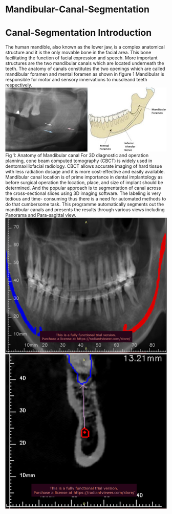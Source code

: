 # Mandibular-Canal-Segmentation
# Canal-Segmentation Introduction
The human mandible, also known as the lower jaw, is a complex anatomical structure and it is the only movable bone in the facial area. This bone facilitating the function of facial expression and speech. More important structures are the two mandibular canals which are located underneath the teeth. The anatomy of canals constitutes the two openings which are called mandibular foramen and mental foramen as shown in figure 1 Mandibular is responsible for motor and sensory innervations to muscleand teeth respectively.
![plot](./unnamed.jpg)
Fig 1: Anatomy of Mandibular canal
For 3D diagnostic and operation planning, cone beam computed tomography (CBCT) is widely used in dentomaxillofacial radiology. CBCT allows accurate imaging of hard tissue with less radiation dosage and it is more cost-effective and easily available. Mandibular canal location is of prime importance in dental implantology as before surgical operation the location, place, and size of implant should be determined. And the popular approach is to segmentation of canal across the cross-sectional slices using 3D imaging software. The labeling is very tedious and time- consuming thus there is a need for automated methods to do that cumbersome task.
This programme automatically segments out the mandibular canals and presents the results through various views including Panorama and Para-sagittal view.
![plot](./panorama.png)
![plot](./parasagittal.png)
